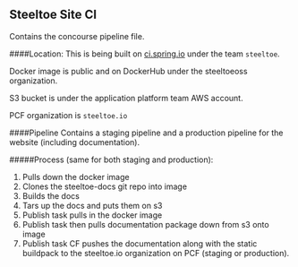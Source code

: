 ## Steeltoe Site CI

Contains the concourse pipeline file.

####Location:
This is being built on [ci.spring.io](http://ci.spring.io) under the team `steeltoe`.

Docker image is public and on DockerHub under the steeltoeoss organization.

S3 bucket is under the application platform team AWS account.

PCF organization is `steeltoe.io`

####Pipeline
Contains a staging pipeline and a production pipeline for the website (including documentation).

#####Process (same for both staging and production):

  1. Pulls down the docker image
  2. Clones the steeltoe-docs git repo into image
  3. Builds the docs
  4. Tars up the docs and puts them on s3
  5. Publish task pulls in the docker image
  6. Publish task then pulls documentation package down from s3 onto image
  7. Publish task CF pushes the documentation along with the static buildpack to the steeltoe.io organization on PCF (staging or production).

